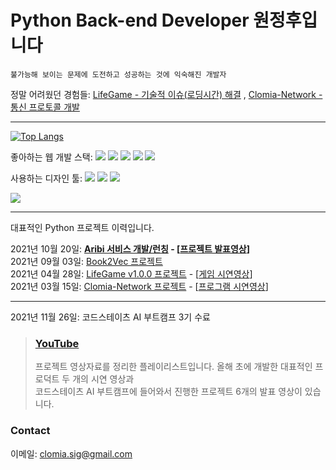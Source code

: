 # Python Back-end Developer 원정후입니다  
```
불가능해 보이는 문제에 도전하고 성공하는 것에 익숙해진 개발자  
```  
정말 어려웠던 경험들: [LifeGame - 기술적 이슈(로딩시간) 해결](https://github.com/clomia/LifeGame/wiki/%EA%B8%B0%EC%88%A0%EC%A0%81-%EC%9D%B4%EC%8A%88) , [Clomia-Network - 통신 프로토콜 개발](https://clomia.notion.site/cbf8c7e77a484323a3d386242178c7cf)  
  
---
[![Top Langs](https://github-readme-stats.vercel.app/api/top-langs/?username=clomia&hide=Jupyter%20Notebook&layout=compact)](https://github.com/anuraghazra/github-readme-stats)

좋아하는 웹 개발 스택: <img src="https://img.shields.io/badge/Python-3776AB?style=flat-square&logo=Python&logoColor=white"/> <img src="https://img.shields.io/badge/Django-092E20?style=flat-square&logo=Django&logoColor=white"/> <img src="https://img.shields.io/badge/Amazon AWS-232F3E?style=flat-square&logo=Amazon AWS&logoColor=white"/> <img src="https://img.shields.io/badge/JavaScript-F7DF1E?style=flat-square&logo=JavaScript&logoColor=white"/> <img src="https://img.shields.io/badge/CSS3-1572B6?style=flat-square&logo=CSS3&logoColor=white"/>


사용하는 디자인 툴: <img src="https://img.shields.io/badge/Adobe Illustrator-FF9A00?style=flat-square&logo=Adobe Illustrator&logoColor=white"/> <img src="https://img.shields.io/badge/Adobe Photoshop-31A8FF?style=flat-square&logo=Adobe Photoshop&logoColor=white"/> <img src="https://img.shields.io/badge/Adobe Premiere Pro-9999FF?style=flat-square&logo=Adobe Premiere Pro&logoColor=white"/>  

<a href="https://youtube.com/playlist?list=PL0d9PuyF3-DHezDGHozijVkLuy4cKf5Tc"><img src="https://img.shields.io/badge/YouTube-FF0000?style=flat-square&logo=YouTube&logoColor=white"/></a>

--- 
대표적인 Python 프로젝트 이력입니다.

2021년 10월 20일: **[Aribi 서비스 개발/런칭](https://clomia.aribi.community/) - [[프로젝트 발표영상](https://youtu.be/AGE5lyE0TgU)]**  
2021년 09월 03일: [Book2Vec 프로젝트](https://github.com/clomia/Book2Vec)  
2021년 04월 28일: [LifeGame v1.0.0 프로젝트](https://github.com/clomia/LifeGame) - [[게임 시연영상](https://youtu.be/MCcvHmha7Hc)]  
2021년 03월 15일: [Clomia-Network 프로젝트](https://github.com/clomia/Clomia-Network) - [[프로그램 시연영상](https://youtu.be/Vqp2ksNoa38)]  
  
---
2021년 11월 26일: 코드스테이츠 AI 부트캠프 3기 수료  
> ### [YouTube](https://youtube.com/playlist?list=PL0d9PuyF3-DHezDGHozijVkLuy4cKf5Tc)  
> 프로젝트 영상자료를 정리한 플레이리스트입니다. 올해 초에 개발한 대표적인 프로덕트 두 개의 시연 영상과   
> 코드스테이츠 AI 부트캠프에 들어와서 진행한 프로젝트 6개의 발표 영상이 있습니다.  
    
### Contact  
이메일: <a href="mailto:﻿clomia.sig@gmail.com">clomia.sig@gmail.com</a>  
